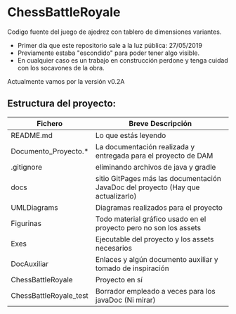 # ChessBattleRoyale
Codigo fuente del juego de ajedrez con tablero de dimensiones variantes.

* Primer día que este repositorio sale a la luz pública: 27/05/2019
* Previamente estaba "escondido" para poder tener algo visible.
* En cualquier caso es un trabajo en construcción perdone y tenga cuidad con los socavones de la obra.

Actualmente vamos por la versión v0.2A

## Estructura del proyecto:

Fichero | Breve Descripción
------- | -----------------
README.md | Lo que estás leyendo
Documento_Proyecto.* | La documentación realizada y entregada para el proyecto de DAM
.gitignore | eliminando archivos de java y gradle
docs | sitio GitPages más las documentación JavaDoc del proyecto (Hay que actualizarlo)
UMLDiagrams | Diagramas realizados para el proyecto
Figurinas | Todo material gráfico usado en el proyecto pero no son los assets
Exes | Ejecutable del proyecto y los assets necesarios
DocAuxiliar | Enlaces y algún documento auxiliar y tomado de inspiración
ChessBattleRoyale | Proyecto en sí
ChessBattleRoyale_test | Borrador empleado a veces para los javaDoc (Ni mirar)

